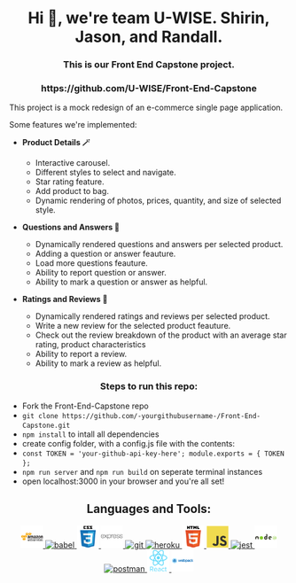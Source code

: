 <h1 align="center">Hi 👋, we're team U-WISE. Shirin, Jason, and Randall.</h1>

<h3 align="center">This is our Front End Capstone project.</h3>
<h3 align="center"> https://github.com/U-WISE/Front-End-Capstone </h3>

This project is a mock redesign of an e-commerce single page application. 


Some features we're implemented: 

  - <b> Product Details 🪄 </b>
      - Interactive carousel.
      - Different styles to select and navigate.
      - Star rating feature. 
      - Add product to bag. 
      - Dynamic rendering of photos, prices, quantity, and size of selected style.
      
  - <b> Questions and Answers  🚀 </b>
      - Dynamically rendered questions and answers per selected product.
      - Adding a question or answer feauture.
      - Load more questions feauture.
      - Ability to report question or answer.
      - Ability to mark a question or answer as helpful.
      
   - <b>Ratings and Reviews  🎯  </b>
      - Dynamically rendered ratings and reviews per selected product.
      - Write a new review for the selected product feauture.
      - Check out the review breakdown of the product with an average star rating, product characteristics
      - Ability to report a review.
      - Ability to mark a review as helpful.
      

<h3 align="center">Steps to run this repo:</h3>

  - Fork the Front-End-Capstone repo
  - ```git clone https://github.com/-yourgithubusername-/Front-End-Capstone.git```
  - ```npm install``` to intall all dependencies
  - create config folder, with a config.js file with the contents: 
  - ```const TOKEN = 'your-github-api-key-here'; module.exports = { TOKEN };```
  - ```npm run server``` and ```npm run build``` on seperate terminal instances
  - open localhost:3000 in your browser and you're all set! 


<h2 align="center">Languages and Tools:</h2>
<p align="center"> <a href="https://aws.amazon.com" target="_blank"> <img src="https://raw.githubusercontent.com/devicons/devicon/master/icons/amazonwebservices/amazonwebservices-original-wordmark.svg" alt="aws" width="40" height="40"/> </a> <a href="https://babeljs.io/" target="_blank"> <img src="https://www.vectorlogo.zone/logos/babeljs/babeljs-icon.svg" alt="babel" width="40" height="40"/> </a> <a href="https://www.w3schools.com/css/" target="_blank"> <img src="https://raw.githubusercontent.com/devicons/devicon/master/icons/css3/css3-original-wordmark.svg" alt="css3" width="40" height="40"/> </a> <a href="https://expressjs.com" target="_blank"> <img src="https://raw.githubusercontent.com/devicons/devicon/master/icons/express/express-original-wordmark.svg" alt="express" width="40" height="40"/> </a> <a href="https://git-scm.com/" target="_blank"> <img src="https://www.vectorlogo.zone/logos/git-scm/git-scm-icon.svg" alt="git" width="40" height="40"/> </a> <a href="https://heroku.com" target="_blank"> <img src="https://www.vectorlogo.zone/logos/heroku/heroku-icon.svg" alt="heroku" width="40" height="40"/> </a> <a href="https://www.w3.org/html/" target="_blank"> <img src="https://raw.githubusercontent.com/devicons/devicon/master/icons/html5/html5-original-wordmark.svg" alt="html5" width="40" height="40"/> </a> <a href="https://developer.mozilla.org/en-US/docs/Web/JavaScript" target="_blank"> <img src="https://raw.githubusercontent.com/devicons/devicon/master/icons/javascript/javascript-original.svg" alt="javascript" width="40" height="40"/> </a> <a href="https://jestjs.io" target="_blank"> <img src="https://www.vectorlogo.zone/logos/jestjsio/jestjsio-icon.svg" alt="jest" width="40" height="40"/> </a> <a href="https://nodejs.org" target="_blank"> <img src="https://raw.githubusercontent.com/devicons/devicon/master/icons/nodejs/nodejs-original-wordmark.svg" alt="nodejs" width="40" height="40"/> </a> <a href="https://postman.com" target="_blank"> <img src="https://www.vectorlogo.zone/logos/getpostman/getpostman-icon.svg" alt="postman" width="40" height="40"/> </a> <a href="https://reactjs.org/" target="_blank"> <img src="https://raw.githubusercontent.com/devicons/devicon/master/icons/react/react-original-wordmark.svg" alt="react" width="40" height="40"/> </a> <a href="https://webpack.js.org" target="_blank"> <img src="https://raw.githubusercontent.com/devicons/devicon/d00d0969292a6569d45b06d3f350f463a0107b0d/icons/webpack/webpack-original-wordmark.svg" alt="webpack" width="40" height="40"/> </a> </p>
